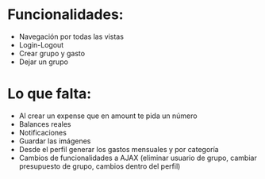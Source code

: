# Funcionalidades:
- Navegación por todas las vistas
- Login-Logout
- Crear grupo y gasto
- Dejar un grupo

# Lo que falta:
- Al crear un expense que en amount te pida un número
- Balances reales
- Notificaciones
- Guardar las imágenes
- Desde el perfil generar los gastos mensuales y por categoría
- Cambios de funcionalidades a AJAX (eliminar usuario de grupo, cambiar presupuesto de grupo, cambios dentro del perfil)